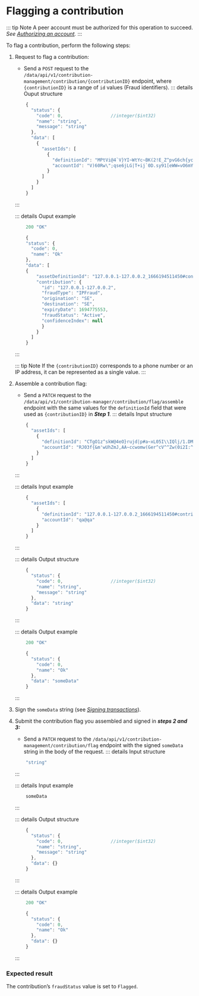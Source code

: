 # Flagging a contribution

::: tip Note
A peer account must be authorized for this operation to succeed.
*See [Authorizing an account](Authorizing_an_account.md).*
:::

To flag a contribution, perform the following steps:

1. Request to flag a contribution:
    - Send a `POST` request to the <br>
    `/data/api/v1/contribution-management/contribution/{contributionID}` endpoint, where `{contributionID}` is a range of `id` values (Fraud identifiers).
    ::: details Ouput structure

    ```jsx
        {
          "status": {
            "code": 0,                  //integer($int32)
            "name": "string",
            "message": "string"
          },
          "data": [
            {
              "assetIds": [
                {
                  "definitionId": "MPtVi@4`V}YI~WtYc~BK(2!E_Z^pvG6ch{ycg^usDlMu>UAhwI_:C/>B:D#$=*]3{;-,\\,%t\"vB5EK:3hGa+Y7p&mBS6xx2O>@?V_Pg\\B,{B!PC;`&N+>Z3{edxQkY!##*RDF!%/w-Z2]_:tO",
                  "accountId": "V)60Rw\";qse6jLG|T+ij`0D.sy91[eWW=vO6mYF@jI<741{%FDj(<s\"[gh_`XWz?jOu;(+kJ/('\\`b_him2G5N:@{T|db~)X@TJ6rYj>Q_?>,-9l'M\\{;Pi"
                }
              ]
            }
          ]
        }
    ```
    :::

    ::: details Ouput example

    ```jsx
        200 "OK"

        {
        "status": {
          "code": 0,
          "name": "Ok"
        },
        "data": [
        {
            "assetDefinitionId": "127.0.0.1-127.0.0.2_1666194511450#contribution",
            "contribution": {
              "id": "127.0.0.1-127.0.0.2",
              "fraudType": "IPFraud",
              "origination": "SE",
              "destination": "SE",
              "expiryDate": 1694775553,
              "fraudStatus": "Active",
              "confidenceIndex": null
              }
            }   
          ]
        }
    ```
    :::


    ::: tip Note
    If the `{contributionID}` corresponds to a phone number or an IP address, it can be represented as a single value.
    :::

2. Assemble a contribution flag:
    - Send a `PATCH` request to the <br> `/data/api/v1/contribution-manager/contribution/flag/assemble` endpoint with the same values for the `definitionId` field that were used as `{contributionID}` in ***Step 1***.
    ::: details Input structure

    ```jsx
        {
          "assetIds": [
            {
              "definitionId": "CTgO1z^skW@4eO}rujd|p#a~xL05I\\IQlj/1.DMmRm#+CBw*t*s-krya74z@sDB",
              "accountId": "RJ03f{&m'wUhZmJ,AA~ccwomw(Ger^cV^^Zw(0i2I:^yx@#AKb$Flp/U<p1)X8kPOkQRtq4!2)VrbFM1}(=]f~=E7U_!\"kn-/hCxGaL(!bfF)1#'OSuV(D@xL'ijOE[\")a*TjU51%4"
            }
          ]
        }
    ```
    :::

    ::: details Input example

    ```jsx
        {
          "assetIds": [
            {
              "definitionId": "127.0.0.1-127.0.0.2_1666194511450#contribution",
              "accountId": "qa@qa"
            }
          ]
        }
    ```
    :::

    ::: details Output structure

    ```jsx
        {
          "status": {
            "code": 0,                  //integer($int32)
            "name": "string",
            "message": "string"
          },
          "data": "string"
        }
    ```
    :::

    ::: details Output example

    ```jsx
        200 "OK"

        {
          "status": {
            "code": 0,
            "name": "Ok"
          },
          "data": "someData"
        }
    ```
    :::

3. Sign the `someData` string (see *[Signing transactions](Signing_transactions.md)*).
4. Submit the contribution flag you assembled and signed in ***steps 2 and 3:***
    - Send a `PATCH` request to the `/data/api/v1/contribution-management/contribution/flag` endpoint with the signed `someData` string in the body of the request.
    ::: details Input structure

    ```jsx
        "string"
    ```
    :::

    ::: details Input example

    ```jsx
        someData
    ```
    :::

    ::: details Output structure

    ```jsx
        {
          "status": {
            "code": 0,                  //integer($int32)
            "name": "string",
            "message": "string"
          },
          "data": {}
        }
    ```
    :::

    ::: details Output example

    ```jsx
        200 "OK"

        {
          "status": {
            "code": 0,
            "name": "Ok"
          },
          "data": {}
        }
    ```
    :::


### Expected result

The contribution’s `fraudStatus` value is set to `Flagged`.
